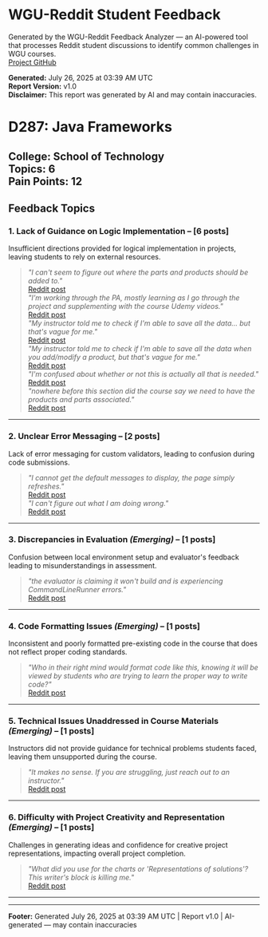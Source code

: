# WGU-Reddit Student Feedback

Generated by the WGU-Reddit Feedback Analyzer — an AI-powered tool that processes Reddit student discussions to identify common challenges in WGU courses.  
[Project GitHub](https://wgudataninja.github.io/wgu-reddit-monitoring-pipeline/)

**Generated:** July 26, 2025 at 03:39 AM UTC  
**Report Version:** v1.0  
**Disclaimer:** This report was generated by AI and may contain inaccuracies.  
# D287: Java Frameworks
**College:** School of Technology  
**Topics:** 6  
**Pain Points:** 12  
---
## Feedback Topics
### 1. Lack of Guidance on Logic Implementation – [6 posts]
Insufficient directions provided for logical implementation in projects, leaving students to rely on external resources.  
> _"I can't seem to figure out where the parts and products should be added to."_  
> [Reddit post](https://reddit.com/comments/1era7to)  
> _"I’m working through the PA, mostly learning as I go through the project and supplementing with the course Udemy videos."_  
> [Reddit post](https://reddit.com/comments/1j92m4m)  
> _"My instructor told me to check if I'm able to save all the data... but that's vague for me."_  
> [Reddit post](https://reddit.com/comments/1f38klq)  
> _"My instructor told me to check if I'm able to save all the data when you add/modify a product, but that's vague for me."_  
> [Reddit post](https://reddit.com/comments/1f38dr6)  
> _"I'm confused about whether or not this is actually all that is needed."_  
> [Reddit post](https://reddit.com/comments/1l1yqto)  
> _"nowhere before this section did the course say we need to have the products and parts associated."_  
> [Reddit post](https://reddit.com/comments/1d80my9)  
---
### 2. Unclear Error Messaging – [2 posts]
Lack of error messaging for custom validators, leading to confusion during code submissions.  
> _"I cannot get the default messages to display, the page simply refreshes."_  
> [Reddit post](https://reddit.com/comments/1atxpk7)  
> _"I can't figure out what I am doing wrong."_  
> [Reddit post](https://reddit.com/comments/1grzgjg)  
---
### 3. Discrepancies in Evaluation _(Emerging)_ – [1 posts]
Confusion between local environment setup and evaluator's feedback leading to misunderstandings in assessment.  
> _"the evaluator is claiming it won't build and is experiencing CommandLineRunner errors."_  
> [Reddit post](https://reddit.com/comments/1jdkvg0)  
---
### 4. Code Formatting Issues _(Emerging)_ – [1 posts]
Inconsistent and poorly formatted pre-existing code in the course that does not reflect proper coding standards.  
> _"Who in their right mind would format code like this, knowing it will be viewed by students who are trying to learn the proper way to write code?"_  
> [Reddit post](https://reddit.com/comments/1hyofpu)  
---
### 5. Technical Issues Unaddressed in Course Materials _(Emerging)_ – [1 posts]
Instructors did not provide guidance for technical problems students faced, leaving them unsupported during the course.  
> _"It makes no sense. If you are struggling, just reach out to an instructor."_  
> [Reddit post](https://reddit.com/comments/1by7wbq)  
---
### 6. Difficulty with Project Creativity and Representation _(Emerging)_ – [1 posts]
Challenges in generating ideas and confidence for creative project representations, impacting overall project completion.  
> _"What did you use for the charts or 'Representations of solutions'? This writer's block is killing me."_  
> [Reddit post](https://reddit.com/comments/1av9983)  
---
---
**Footer:** Generated July 26, 2025 at 03:39 AM UTC | Report v1.0 | AI-generated — may contain inaccuracies  